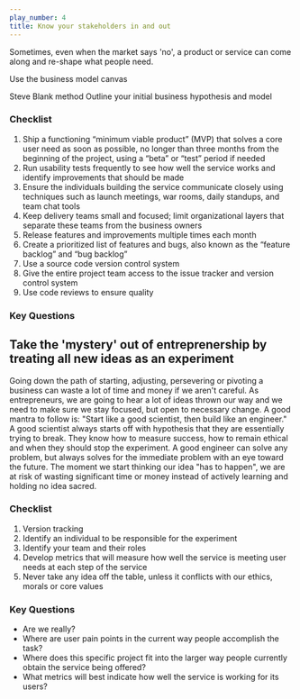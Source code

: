 ```yaml
---
play_number: 4
title: Know your stakeholders in and out
---
```


Sometimes, even when the market says 'no', a product or service can come along and re-shape what people need. 

Use the business model canvas

Steve Blank method
Outline your initial business hypothesis and model

### Checklist
1. Ship a functioning “minimum viable product” (MVP) that solves a core user need as soon as possible, no longer than three months from the beginning of the project, using a “beta” or “test” period if needed
2. Run usability tests frequently to see how well the service works and identify improvements that should be made
3. Ensure the individuals building the service communicate closely using techniques such as launch meetings, war rooms, daily standups, and team chat tools
4. Keep delivery teams small and focused; limit organizational layers that separate these teams from the business owners
5. Release features and improvements multiple times each month
6. Create a prioritized list of features and bugs, also known as the “feature backlog” and “bug backlog”
7. Use a source code version control system
8. Give the entire project team access to the issue tracker and version control system
9. Use code reviews to ensure quality


### Key Questions



Take the 'mystery' out of entreprenership by treating all new ideas as an experiment
---

Going down the path of starting, adjusting, persevering or pivoting a business can waste a lot of time and money if we aren't careful. As entrepreneurs, we are going to hear a lot of ideas thrown our way and we need to make sure we stay focused, but open to necessary change. A good mantra to follow is: "Start like a good scientist, then build like an engineer." A good scientist always starts off with hypothesis that they are essentially trying to break. They know how to measure success, how to remain ethical and when they should stop the experiment. A good engineer can solve any problem, but always solves for the immediate problem with an eye toward the future. The moment we start thinking our idea "has to happen", we are at risk of wasting significant time or money instead of actively learning and holding no idea sacred.


### Checklist
1. Version tracking
2. Identify an individual to be responsible for the experiment
3. Identify your team and their roles
4. Develop metrics that will measure how well the service is meeting user needs at each step of the service
5. Never take any idea off the table, unless it conflicts with our ethics, morals or core values


### Key Questions
- Are we really?
- Where are user pain points in the current way people accomplish the task?
- Where does this specific project fit into the larger way people currently obtain the service being offered?
- What metrics will best indicate how well the service is working for its users?